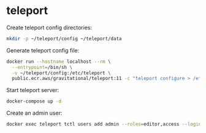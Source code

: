 # teleport

Create teleport config directories:
```bash
mkdir -p ~/teleport/config ~/teleport/data
```

Generate teleport config file:
```bash
docker run --hostname localhost --rm \
  --entrypoint=/bin/sh \
  -v ~/teleport/config:/etc/teleport \
  public.ecr.aws/gravitational/teleport:11 -c "teleport configure > /etc/teleport/teleport.yaml"
```

Start teleport server:
```bash
docker-compose up -d
```

Create an admin user:
```bash
docker exec teleport tctl users add admin --roles=editor,access --logins=root,ubuntu,ec2-user
```
